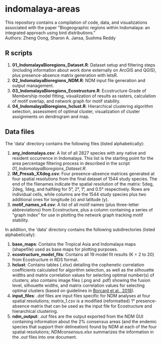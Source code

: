# indomalaya-areas
This repository contains a compilation of code, data, and visualizations associated with the paper "Biogeographic regions within Indomalaya: an integrated approach using bird distributions."  
Authors: Zheng Oong, Sharon A. Jansa, Sushma Reddy

## R scripts ##
1. **01_IndomalayaBioregions_Dataset.R**: Dataset setup and filtering steps (including information about work done externally on ArcGIS and QGIS), plus presence-absence matrix generation with letsR.
2. **02_IndomalayaBioregions_NDM.R**: NDM input file generation and output management.
3. **03_IndomalayaBioregions_Ecostructure.R**: Ecostructure Grade of Membership model fitting, visualization of results as rasters, calculation of motif overlap, and network graph for motif stability.
4. **04_IndomalayaBioregions_hclust.R**: Hierarchical clustering algorithm selection, assessment of optimal cluster, visualization of cluster assignments on dendrogram and map.

## Data files ##
The 'data' directory contains the following files (listed alphabetically):
1. **any_indomalaya.csv**: A list of all 2827 species with any native and resident occurrence in Indomalaya. This list is the starting point for the area percentage filtering process in described in the script _01_IndomalayaBioregions_Dataset.R_.
2. **IM_Presab_XXdeg.csv**: Four presence-absence matrices generated at four spatial resolutions from the final dataset of 1544 study species. The end of the filenames indicate the spatial resolution of the matrix: 5deg, 2deg, 1deg, and halfdeg for 5°, 2°, 1°, and 0.5° respectively. Rows are individual cells, while columns are the 1544 study species plus two additional ones for longitude (x) and latitude (y).
3. **motif_names_v4.csv**: A list of all motif names (plus three-letter abbreviations) from Ecostructure, plus a column containing a series of "graph index" for use in plotting the network graph tracking motif stability.

In addition, the 'data' directory contains the following subdirectories (listed alphabetically):
1. **base_maps**: Contains the Tropical Asia and Indomalaya maps (shapefile) used as base maps for plotting purposes.
2. **ecostructure_model_fits**: Contains all 19 model fit results (K = 2 to 20) from Ecostructure in RDS format.
3. **hclust**: Contains tables (.xlsx) detailing the cophenetic correlation coefficients calculated for algorithm selection, as well as the silhouette widths and matrix correlation values for selecting optimal number(s) of clusters; also contains image files (.png and .pdf) showing the fusion level, silhouette widths, and matrix correlation values for selecting optimal clusters (based on guidelines in [Borcard et al., 2018](https://doi.org/10.1007/978-3-319-71404-2_4)).
4. **input_files**: _.dat_ files are input files specific for NDM analyses at four spatial resolutions; _matrix_1.csv_ is a modified (reformatted) 1° presence-absence matrix that can be used as the input file for Ecostructure and hierarchical clustering.
5. **ndm_output**: _.out_ files are the output exported from the NDM GUI containing information about the 2% consensus areas (and the endemic species that support their delineation) found by NDM at each of the four spatial resolutions; _NDMconsensus.xlsx_ summarizes the information in the _.out_ files into one document. 

